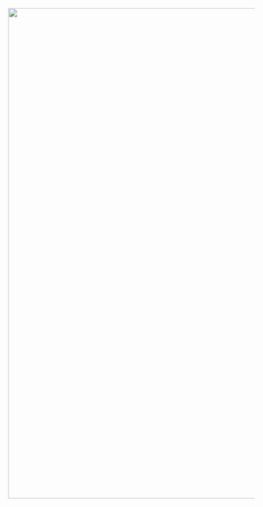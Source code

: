 <div id="header" align="center">
  <img src="https://cdn.discordapp.com/attachments/1128237250614923297/1130005293233864764/Error.gif" width="1000"/>
</div>
